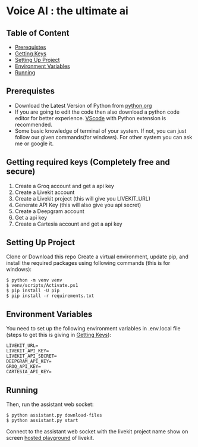 # Voice AI : the ultimate ai

## Table of Content
- [Prerequistes](#prerequistes)
- [Getting Keys](#getting-required-keys-completely-free-and-secure)
- [Setting Up Project](#setting-up-project)
- [Environment Variables](#environment-variables)
- [Running](#running)

## Prerequistes
- Download the Latest Version of Python from [python.org]([https://python.org](https://www.python.org/downloads/))
- If you are going to edit the code then also download a python code editor for better experience. [VScode](https://code.visualstudio.com/Download) with Python extension is recommended.
- Some basic knowledge of terminal of your system. If not, you can just follow our given commands(for windows). For other system you can ask me or google it.

## Getting required keys (Completely free and secure)
1) Create a Groq account and get a api key
2) Create a Livekit account
3) Create a Livekit project (this will give you LIVEKIT_URL)
4) Generate API Key (this will also give you api secret)
5) Create a Deepgram account
6) Get a api key
7) Create a Cartesia account and get a api key

## Setting Up Project
Clone or Download this repo
Create a virtual environment, update pip, and install the required packages using following commands (this is for windows):
```
$ python -m venv venv
$ venv/scripts/Activate.ps1
$ pip install -U pip
$ pip install -r requirements.txt
```
## Environment Variables

You need to set up the following environment variables in .env.local file (steps to get this is giving in [Getting Keys](#getting-required-keys-completely-free-and-secure)):
```
LIVEKIT_URL=
LIVEKIT_API_KEY=
LIVEKIT_API_SECRET=
DEEPGRAM_API_KEY=
GROQ_API_KEY=
CARTESIA_API_KEY=
```

## Running
Then, run the assistant web socket:

```
$ python assistant.py download-files
$ python assistant.py start
```

Connect to the assistant web socket with the livekit project name show on screen [hosted playground](https://agents-playground.livekit.io/) of livekit.
